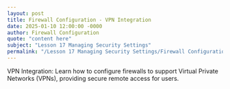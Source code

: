 ```yaml
---
layout: post
title: Firewall Configuration - VPN Integration
date: 2025-01-10 12:00:00 -0000
author: Firewall Configuration
quote: "content here"
subject: "Lesson 17 Managing Security Settings"
permalink: "/Lesson 17 Managing Security Settings/Firewall Configuration/Firewall Configuration - VPN Integration"
---
```


VPN Integration: Learn how to configure firewalls to support Virtual Private Networks (VPNs), providing secure remote access for users.
